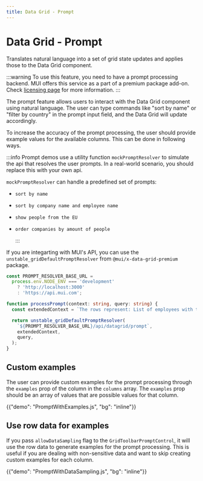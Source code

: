 ```yaml
---
title: Data Grid - Prompt
---
```


# Data Grid - Prompt [<span class="plan-premium"></span>](/x/introduction/licensing/#premium-plan 'Premium plan')

<p class="description">Translates natural language into a set of grid state updates and applies those to the Data Grid component.</p>

:::warning
To use this feature, you need to have a prompt processing backend. MUI offers this service as a part of a premium package add-on. Check [licensing page](/x/introduction/licensing/) for more information.
:::

The prompt feature allows users to interact with the Data Grid component using natural language. The user can type commands like "sort by name" or "filter by country" in the prompt input field, and the Data Grid will update accordingly.

To increase the accuracy of the prompt processing, the user should provide example values for the available columns. This can be done in following ways.

:::info
Prompt demos use a utility function `mockPromptResolver` to simulate the api that resolves the user prompts.
In a real-world scenario, you should replace this with your own api.

`mockPromptResolver` can handle a predefined set of prompts:

- `sort by name`
- `sort by company name and employee name`
- `show people from the EU`
- `order companies by amount of people`

  :::

If you are integarting with MUI's API, you can use the `unstable_gridDefaultPromptResolver` from `@mui/x-data-grid-premium` package.

```ts
const PROMPT_RESOLVER_BASE_URL =
  process.env.NODE_ENV === 'development'
    ? 'http://localhost:3000'
    : 'https://api.mui.com';

function processPrompt(context: string, query: string) {
  const extendedContext = `The rows represent: List of employees with their company, position and start date\n\n${context}`;

  return unstable_gridDefaultPromptResolver(
    `${PROMPT_RESOLVER_BASE_URL}/api/datagrid/prompt`,
    extendedContext,
    query,
  );
}
```

## Custom examples

The user can provide custom examples for the prompt processing through the `examples` prop of the column in the `columns` array.
The `examples` prop should be an array of values that are possible values for that column.

{{"demo": "PromptWithExamples.js", "bg": "inline"}}

## Use row data for examples

If you pass `allowDataSampling` flag to the `GridToolbarPromptControl`, it will use the row data to generate examples for the prompt processing.
This is useful if you are dealing with non-sensitive data and want to skip creating custom examples for each column.

{{"demo": "PromptWithDataSampling.js", "bg": "inline"}}
